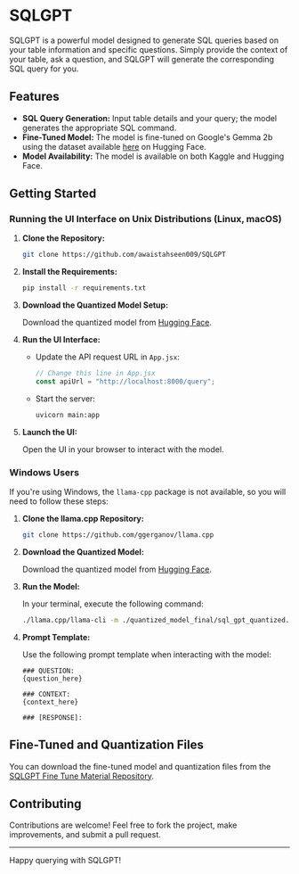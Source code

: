 # SQLGPT

SQLGPT is a powerful model designed to generate SQL queries based on your table information and specific questions. Simply provide the context of your table, ask a question, and SQLGPT will generate the corresponding SQL query for you.

## Features

- **SQL Query Generation:** Input table details and your query; the model generates the appropriate SQL command.
- **Fine-Tuned Model:** The model is fine-tuned on Google's Gemma 2b using the dataset available [here](https://huggingface.co/datasets/b-mc2/sql-create-context) on Hugging Face.
- **Model Availability:** The model is available on both Kaggle and Hugging Face.

## Getting Started

### Running the UI Interface on Unix Distributions (Linux, macOS)

1. **Clone the Repository:**

    ```bash
    git clone https://github.com/awaistahseen009/SQLGPT
    ```

2. **Install the Requirements:**

    ```bash
    pip install -r requirements.txt
    ```

3. **Download the Quantized Model Setup:**

    Download the quantized model from [Hugging Face](https://huggingface.co/spaces/awais009/SQLGPT/tree/main).

4. **Run the UI Interface:**

    - Update the API request URL in `App.jsx`:

      ```javascript
      // Change this line in App.jsx
      const apiUrl = "http://localhost:8000/query";
      ```

    - Start the server:

      ```bash
      uvicorn main:app
      ```

5. **Launch the UI:**

    Open the UI in your browser to interact with the model.

### Windows Users

If you're using Windows, the `llama-cpp` package is not available, so you will need to follow these steps:

1. **Clone the llama.cpp Repository:**

    ```bash
    git clone https://github.com/ggerganov/llama.cpp
    ```

2. **Download the Quantized Model:**

    Download the quantized model from [Hugging Face](https://huggingface.co/spaces/awais009/SQLGPT/tree/main/quantized_model).

3. **Run the Model:**

    In your terminal, execute the following command:

    ```bash
    ./llama.cpp/llama-cli -m ./quantized_model_final/sql_gpt_quantized.gguf -n 256 -p "### QUESTION:\n{question_here}\n\n### CONTEXT:\n{context_here}\n\n### [RESPONSE]:\n"
    ```

4. **Prompt Template:**

    Use the following prompt template when interacting with the model:

    ```text
    ### QUESTION:
    {question_here}

    ### CONTEXT:
    {context_here}

    ### [RESPONSE]:
    ```

## Fine-Tuned and Quantization Files

You can download the fine-tuned model and quantization files from the [SQLGPT Fine Tune Material Repository](https://github.com/awaistahseen009/SQLGPTFineTuneMaterial).

## Contributing

Contributions are welcome! Feel free to fork the project, make improvements, and submit a pull request.

---

Happy querying with SQLGPT!
